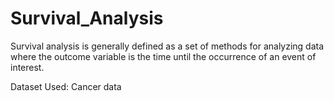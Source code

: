 # Survival_Analysis
Survival analysis is generally defined as a set of methods for analyzing data where
the outcome variable is the time until the occurrence of an event of interest.

Dataset Used:
Cancer data

